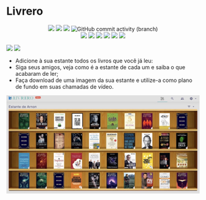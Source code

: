 # Livrero

<p align="center">
<a href="https://livrero.vercel.app"><img src="https://img.shields.io/website?url=https%3A%2F%2Flivrero.vercel.app" /></a>
<img src="https://img.shields.io/github/package-json/v/arnonrdp/Livrero" />
<!-- <img alt="GitHub" src="https://img.shields.io/github/license/arnonrdp/Livrero" /> -->
<img src="https://img.shields.io/github/repo-size/arnonrdp/Livrero" />
<img alt="GitHub commit activity (branch)" src="https://img.shields.io/github/commit-activity/m/arnonrdp/Livrero" />
<br />
<img src="https://img.shields.io/github/package-json/dependency-version/arnonrdp/Livrero/firebase" />
<img src="https://img.shields.io/github/package-json/dependency-version/arnonrdp/Livrero/pinia" />
<img src="https://img.shields.io/github/package-json/dependency-version/arnonrdp/Livrero/quasar" />
<img src="https://img.shields.io/github/package-json/dependency-version/arnonrdp/Livrero/vue" />
<img src="https://img.shields.io/github/package-json/dependency-version/arnonrdp/Livrero/vue-router" />
<img src="https://img.shields.io/github/package-json/dependency-version/arnonrdp/Livrero/vue-i18n" />
</p>

<img src="https://img.shields.io/github/languages/code-size/arnonrdp/Livrero" />
<img src="https://img.shields.io/github/size/arnonrdp/Livrero" />

- Adicione à sua estante todos os livros que você já leu:
- Siga seus amigos, veja como é a estante de cada um e saiba o que acabaram de ler;
- Faça download de uma imagem da sua estante e utilize-a como plano de fundo em suas chamadas de vídeo.

<img src="./public/main.jpg" />
